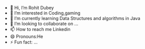 - 👋 Hi, I’m Rohit Dubey
- 👀 I’m interested in Coding,gaming
- 🌱 I’m currently learning Data Structures and algorithms in Java
- 💞️ I’m looking to collaborate on ...
- 📫 How to reach me Linkedin
- 😄 Pronouns:He
- ⚡ Fun fact: ...

<!---
ROHITDUBEY777/ROHITDUBEY777 is a ✨ special ✨ repository because its `README.md` (this file) appears on your GitHub profile.
You can click the Preview link to take a look at your changes.
--->
